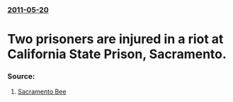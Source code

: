 ### [2011-05-20](/news/2011/05/20/index.md)

# Two prisoners are injured in a riot at California State Prison, Sacramento. 




### Source:

1. [Sacramento Bee](http://blogs.sacbee.com/crime/archives/2011/05/inmate-incident.html)
